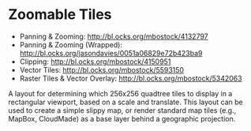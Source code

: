 # Zoomable Tiles

* Panning & Zooming: <http://bl.ocks.org/mbostock/4132797>
* Panning & Zooming (Wrapped): <http://bl.ocks.org/jasondavies/0051a06829e72b423ba9>
* Clipping: <http://bl.ocks.org/mbostock/4150951>
* Vector Tiles: <http://bl.ocks.org/mbostock/5593150>
* Raster Tiles & Vector Overlay: <http://bl.ocks.org/mbostock/5342063>

A layout for determining which 256x256 quadtree tiles to display in a rectangular viewport, based on a scale and translate. This layout can be used to create a simple slippy map, or render standard map tiles (e.g., MapBox, CloudMade) as a base layer behind a geographic projection.

